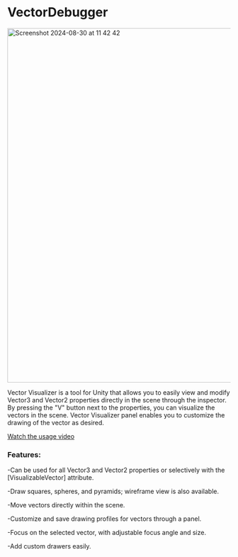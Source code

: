 # VectorDebugger

<img width="800" alt="Screenshot 2024-08-30 at 11 42 42" src="https://github.com/user-attachments/assets/9be96ea4-26de-4618-8a0a-88780c9ade84">


Vector Visualizer is a tool for Unity that allows you to easily view and modify Vector3 and Vector2 properties directly in the scene through the inspector. By pressing the "V" button next to the properties, you can visualize the vectors in the scene. Vector Visualizer panel enables you to customize the drawing of the vector as desired.

[Watch the usage video](https://www.youtube.com/watch?v=rvZ1paz1bUA)

### Features:

-Can be used for all Vector3 and Vector2 properties or selectively with the [VisualizableVector] attribute.

-Draw squares, spheres, and pyramids; wireframe view is also available.

-Move vectors directly within the scene.

-Customize and save drawing profiles for vectors through a panel.

-Focus on the selected vector, with adjustable focus angle and size.

-Add custom drawers easily.

